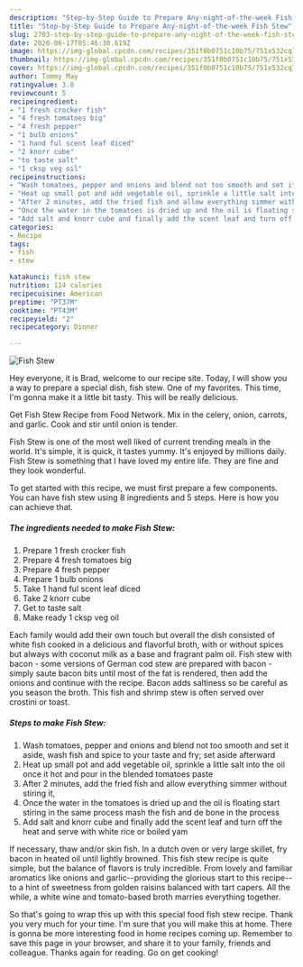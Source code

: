 ```yaml
---
description: "Step-by-Step Guide to Prepare Any-night-of-the-week Fish Stew"
title: "Step-by-Step Guide to Prepare Any-night-of-the-week Fish Stew"
slug: 2703-step-by-step-guide-to-prepare-any-night-of-the-week-fish-stew
date: 2020-06-17T05:46:30.619Z
image: https://img-global.cpcdn.com/recipes/351f0b0751c10b75/751x532cq70/fish-stew-recipe-main-photo.jpg
thumbnail: https://img-global.cpcdn.com/recipes/351f0b0751c10b75/751x532cq70/fish-stew-recipe-main-photo.jpg
cover: https://img-global.cpcdn.com/recipes/351f0b0751c10b75/751x532cq70/fish-stew-recipe-main-photo.jpg
author: Tommy May
ratingvalue: 3.8
reviewcount: 5
recipeingredient:
- "1 fresh crocker fish"
- "4 fresh tomatoes big"
- "4 fresh pepper"
- "1 bulb onions"
- "1 hand ful scent leaf diced"
- "2 knorr cube"
- "to taste salt"
- "1 cksp veg oil"
recipeinstructions:
- "Wash tomatoes, pepper and onions and blend not too smooth and set it aside, wash fish and spice to your taste and fry; set aside afterward"
- "Heat up small pot and add vegetable oil, sprinkle a little salt into the oil once it hot and pour in the blended tomatoes paste"
- "After 2 minutes, add the fried fish and allow everything simmer without stiring it,"
- "Once the water in the tomatoes is dried up and the oil is floating start stiring in the same process mash the fish and de bone in the process"
- "Add salt and knorr cube and finally add the scent leaf and turn off the heat and serve with white rice or boiled yam"
categories:
- Recipe
tags:
- fish
- stew

katakunci: fish stew 
nutrition: 114 calories
recipecuisine: American
preptime: "PT37M"
cooktime: "PT43M"
recipeyield: "2"
recipecategory: Dinner

---
```



![Fish Stew](https://img-global.cpcdn.com/recipes/351f0b0751c10b75/751x532cq70/fish-stew-recipe-main-photo.jpg)

Hey everyone, it is Brad, welcome to our recipe site. Today, I will show you a way to prepare a special dish, fish stew. One of my favorites. This time, I'm gonna make it a little bit tasty. This will be really delicious.

Get Fish Stew Recipe from Food Network. Mix in the celery, onion, carrots, and garlic. Cook and stir until onion is tender.

Fish Stew is one of the most well liked of current trending meals in the world. It's simple, it is quick, it tastes yummy. It's enjoyed by millions daily. Fish Stew is something that I have loved my entire life. They are fine and they look wonderful.


To get started with this recipe, we must first prepare a few components. You can have fish stew using 8 ingredients and 5 steps. Here is how you can achieve that.

<!--inarticleads1-->

##### The ingredients needed to make Fish Stew:

1. Prepare 1 fresh crocker fish
1. Prepare 4 fresh tomatoes big
1. Prepare 4 fresh pepper
1. Prepare 1 bulb onions
1. Take 1 hand ful scent leaf diced
1. Take 2 knorr cube
1. Get to taste salt
1. Make ready 1 cksp veg oil


Each family would add their own touch but overall the dish consisted of white fish cooked in a delicious and flavorful broth, with or without spices but always with coconut milk as a base and fragrant palm oil. Fish stew with bacon - some versions of German cod stew are prepared with bacon - simply saute bacon bits until most of the fat is rendered, then add the onions and continue with the recipe. Bacon adds saltiness so be careful as you season the broth. This fish and shrimp stew is often served over crostini or toast. 

<!--inarticleads2-->

##### Steps to make Fish Stew:

1. Wash tomatoes, pepper and onions and blend not too smooth and set it aside, wash fish and spice to your taste and fry; set aside afterward
1. Heat up small pot and add vegetable oil, sprinkle a little salt into the oil once it hot and pour in the blended tomatoes paste
1. After 2 minutes, add the fried fish and allow everything simmer without stiring it,
1. Once the water in the tomatoes is dried up and the oil is floating start stiring in the same process mash the fish and de bone in the process
1. Add salt and knorr cube and finally add the scent leaf and turn off the heat and serve with white rice or boiled yam


If necessary, thaw and/or skin fish. In a dutch oven or very large skillet, fry bacon in heated oil until lightly browned. This fish stew recipe is quite simple, but the balance of flavors is truly incredible. From lovely and familiar aromatics like onions and garlic--providing the glorious start to this recipe--to a hint of sweetness from golden raisins balanced with tart capers. All the while, a white wine and tomato-based broth marries everything together. 

So that's going to wrap this up with this special food fish stew recipe. Thank you very much for your time. I'm sure that you will make this at home. There is gonna be more interesting food in home recipes coming up. Remember to save this page in your browser, and share it to your family, friends and colleague. Thanks again for reading. Go on get cooking!
